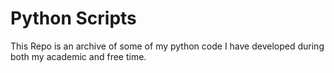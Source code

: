 # Python Scripts
This Repo is an archive of some of my python code I have developed during both my academic and free time. 
